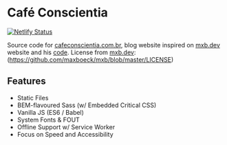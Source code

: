 # Café Conscientia

[![Netlify Status](https://api.netlify.com/api/v1/badges/1c19449c-cfef-4b26-a63a-fe357881a67e/deploy-status)](https://app.netlify.com/sites/cafeconscientia/deploys)

Source code for [cafeconscientia.com.br](https://cafeconscientia.com.br), blog website inspired on [mxb.dev](https://mxb.dev) website and his [code](https://github.com/maxboeck/mxb). License from [mxb.dev](https://mxb.dev): (https://github.com/maxboeck/mxb/blob/master/LICENSE)

## Features

* Static Files
* BEM-flavoured Sass (w/ Embedded Critical CSS)
* Vanilla JS (ES6 / Babel)
* System Fonts & FOUT
* Offline Support w/ Service Worker
* Focus on Speed and Accessibility
